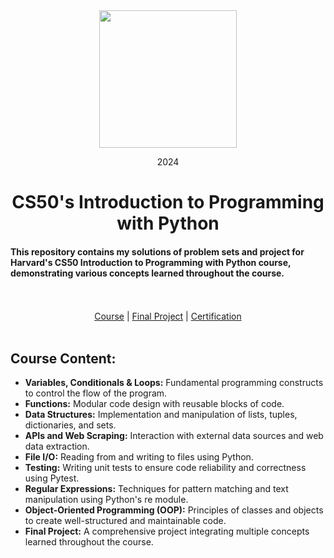  <div align=center>
    <img src="https://upload.wikimedia.org/wikipedia/commons/thumb/c/cc/Harvard_University_coat_of_arms.svg/800px-Harvard_University_coat_of_arms.svg.png" height=220>
    <p> 2024 </p>
    <h1> CS50's Introduction to Programming with Python </h1>
</div>

#### This repository contains my solutions of problem sets and project for Harvard's CS50 Introduction to Programming with Python course, demonstrating various concepts learned throughout the course. 

<br>
<br>

<div align=center>
    <a href="https://cs50.harvard.edu/python/2022/">Course</a> | 
    <a href="">Final Project</a> | 
    <a href="">Certification</a>
</div>
 
<br>

## Course Content:
- **Variables, Conditionals & Loops:** Fundamental programming constructs to control the flow of the program.
- **Functions:** Modular code design with reusable blocks of code.
- **Data Structures:** Implementation and manipulation of lists, tuples, dictionaries, and sets.
- **APIs and Web Scraping:** Interaction with external data sources and web data extraction.
- **File I/O:** Reading from and writing to files using Python.
- **Testing:** Writing unit tests to ensure code reliability and correctness using Pytest.
- **Regular Expressions:** Techniques for pattern matching and text manipulation using Python's re module.
- **Object-Oriented Programming (OOP):** Principles of classes and objects to create well-structured and maintainable code.
- **Final Project:** A comprehensive project integrating multiple concepts learned throughout the course.
